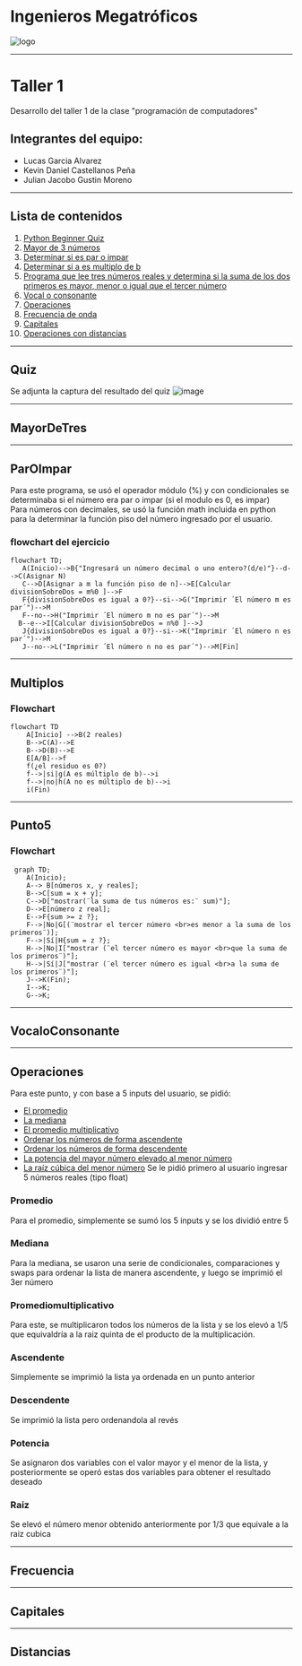 # Ingenieros Megatróficos 
![logo](https://camo.githubusercontent.com/a12903c4e2f58575622e5cc1222df41a66748bec5311fb8b769d680428dbb9ff/68747470733a2f2f692e6962622e636f2f767652785072622f412d616469722d756e2d742d74756c6f2e706e67)
***
# Taller 1
Desarrollo del taller 1 de la clase "programación de computadores"
## Integrantes del equipo: 
- Lucas Garcia Alvarez
- Kevin Daniel Castellanos Peña
- Julian Jacobo Gustin Moreno
***
## Lista de contenidos 
1.  [Python Beginner Quiz](#quiz)
2.  [Mayor de 3 números](#mayordetres)
3.  [Determinar si es par o impar](#paroimpar)
4.  [Determinar si a es multiplo de b](#multiplos)
5.  [Programa que lee tres números reales y determina si la suma de los dos primeros es mayor, menor o igual que el tercer número](#punto5)
6.  [Vocal o consonante](#vocaloconsonante)
7.  [Operaciones](#operaciones)
8.  [Frecuencia de onda](#frecuencia)
9.  [Capitales](#capitales)
10. [Operaciones con distancias](#distancias)
***
## Quiz

Se adjunta la captura del resultado del quiz
![image](https://github.com/JulianGustin/Taller_1/assets/158980531/5ae9f7ea-5a1e-40ff-aede-3a0575512f1a)
***
## MayorDeTres
***
## ParOImpar
Para este programa, se usó el operador módulo (%) y con condicionales se determinaba si el número era par o impar (si el modulo es 0, es impar)  
Para números con decimales, se usó la función math incluida en python para la determinar la función piso del número ingresado por el usuario. 
### flowchart del ejercicio 
```mermaid
flowchart TD;
   A(Inicio)-->B{"Ingresará un número decimal o uno entero?(d/e)"}--d-->C(Asignar N)
   C-->D[Asignar a m la función piso de n]-->E[Calcular divisionSobreDos = m%0 ]-->F 
   F{divisionSobreDos es igual a 0?}--si-->G("Imprimir ´El número m es par´")-->M
   F--no-->H("Imprimir ´El número m no es par´")-->M
  B--e-->I[Calcular divisionSobreDos = n%0 ]-->J
   J{divisionSobreDos es igual a 0?}--si-->K("Imprimir ´El número n es par´")-->M
   J--no-->L("Imprimir ´El número n no es par´")-->M[Fin]
```
***
## Multiplos 
### Flowchart
```mermaid
flowchart TD
    A[Inicio] -->B(2 reales)
    B-->C(A)-->E
    B-->D(B)-->E
    E[A/B]-->f
    f(¿el residuo es 0?)
    f-->|si|g(A es múltiplo de b)-->i
    f-->|no|h(A no es múltiplo de b)-->i
    i(Fin)
 ```
***
## Punto5
### Flowchart 
```mermaid
 graph TD;
    A(Inicio);
    A--> B[números x, y reales];
    B-->C[sum = x + y];
    C-->D["mostrar(¨la suma de tus números es:¨ sum)"];
    D-->E[número z real];
    E-->F{sum >= z ?};
    F-->|No|G[(¨mostrar el tercer número <br>es menor a la suma de los primeros¨)];
    F-->|Sí|H{sum = z ?};
    H-->|No|I["mostrar (¨el tercer número es mayor <br>que la suma de los primeros¨)"];
    H-->|Sí|J["mostrar (¨el tercer número es igual <br>a la suma de los primeros¨)"];
    J-->K(Fin);
    I-->K;
    G-->K;
```
***
## VocaloConsonante
***
## Operaciones
Para este punto, y con base a 5 inputs del usuario, se pidió:  
- [El promedio](#promedio)
- [La mediana](#mediana)
- [El promedio multiplicativo](#PromedioMultiplicativo)
- [Ordenar los números de forma ascendente](#ascendente)
- [Ordenar los números de forma descendente](#descendente)
- [La potencia del mayor número elevado al menor número](#potencia)
- [La raíz cúbica del menor número](#raiz)
Se le pidió primero al usuario ingresar 5 números reales (tipo float) 
### Promedio
Para el promedio, simplemente se sumó los 5 inputs y se los dividió entre 5 
### Mediana
Para la mediana, se usaron una serie de condicionales, comparaciones y swaps para ordenar la lista de manera ascendente, y luego se imprimió el 3er número 
### Promediomultiplicativo 
Para este, se multiplicaron todos los números de la lista y se los elevó a 1/5 que equivaldría a la raiz quinta de el producto de la multiplicación. 
### Ascendente
Simplemente se imprimió la lista ya ordenada en un punto anterior 
### Descendente 
Se imprimió la lista pero ordenandola al revés 
### Potencia
Se asignaron dos variables con el valor mayor y el menor de la lista, y posteriormente se operó estas dos variables para obtener el resultado deseado
### Raiz
Se elevó el número menor obtenido anteriormente por 1/3 que equivale a la raiz cubica 
***
## Frecuencia
***
## Capitales
***
## Distancias

